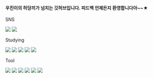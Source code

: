 
#### 우진이의 허당끼가 넘치는 깃허브입니다. 피드백 언제든지 환영합니다아~~★


SNS


 <img src="https://img.shields.io/badge/discord-5865F2?style=flat-square&logo=discord&logoColor=black"/>
  <img src="https://img.shields.io/badge/naver-03C75A?style=flat-square&logo=naver&logoColor=whitek\"/>
&nbsp; 


 
Studying


<img src="https://img.shields.io/badge/Java-007396?style=flat-square&logo=OpenJDK&logoColor=white"/>
<img src="https://img.shields.io/badge/springboot-6DB33F?style=flat-square&logo=springboot&logoColor=white"/>
<img src="https://img.shields.io/badge/springsecurity-6DB33F?style=flat-square&logo=springsecurity&logoColor=white"/>
<img src="https://img.shields.io/badge/mysql-4479A1?style=flat-square&logo=mysql&logoColor=white"/>
<img src="https://img.shields.io/badge/javascript-F7DF1E?style=flat-square&logo=javascript&logoColor=white"/>
&nbsp; 

Tool 


<img src="https://img.shields.io/badge/intellij-000000?style=flat-square&logo=intellijidea&logoColor=white"/>
<img src="https://img.shields.io/badge/eclipseide-2C2255?style=flat-square&logo=eclipseide&logoColor=white"/>
<img src="https://img.shields.io/badge/slack-4A154B?style=flat-square&logo=slack&logoColor=white"/>
<img src="https://img.shields.io/badge/redis-DC382D?style=flat-square&logo=redis&logoColor=white"/>
<img src="https://img.shields.io/badge/mariadb-003545?style=flat-square&logo=mariadb&logoColor=black"/>
<img src="https://img.shields.io/badge/docker-2496ED?style=flat-square&logo=docker&logoColor=black"/>

